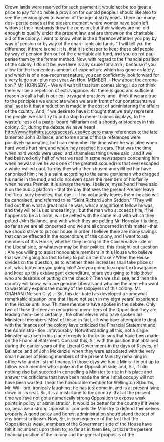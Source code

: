 Crown lands were reserved for such payment it would not be too great a price to pay for so noble a provision for our old people. I should like also to see the pension given to women of the age of sixty years. There are many des- perate cases at the present moment where women have been left widows : their husbands drew the pension, but their widows are not old enough to qualify under the present law, and are thrown on the charitable aid of the colony. I want to know what is the difference whether you pay by way of pension or by way of the chari- table aid funds ? I will tell you the difference, if there is one : it is, that it is cheaper to keep these old people by way of pension than out of the charitable aid fund, and you do not pau- perise them by the former method. Now, with regard to the financial position of the colony, I do not believe there is any cause for alarm ; because if you allow for the tremendous amount of expenditure which has gone on lately, and which is of a non-recurrent nature, you can confidently look forward for a very large sur- plus next year. An Hon. MEMBER .- How about the corona- tion ? Mr. HORNSBY. - We will wait till that item comes along; I do not think there will be a repetition of extravagance. But there is good and sufficient reason to call a halt in our ex- travagant practices, and I think if we are true to the principles we enunciate when we are in front of our constituents we shall see to it that a reduction is made in the cost of administering the affairs of the country. And, if we desire to have it thought that we truly represent the people, we shall try to put a stop to mere- tricious displays, to the wastefulness of a paste- board militarism and a shoddy aristocracy in this colony. Sir, during the debate we have heard http://www.hathitrust.org/access\_use#cc-zero many references to the late lamented John Ballance, and to me some of those references were positively nauseating, for I can remember the time when he was alive when hard words hurt him, and when they reached his ears. That was the time when hard words were used, and shameless things were said ; and if we had believed only half of what we read in some newspapers concerning him when he was alive he was one of the greatest scoundrels that ever escaped a white-walled gaol. To-day they who then abused and villified him have canonised him ; he is a saint according to the same gentleman who dragged his name in the mud, and did not even spare the members of his family when he was Premier. It is always the way. I believe, myself-and I have said it on the public platform - that the day that sees the present Premier leave the Trea- sury benches, that day -- if he voluntarily leaves them-he also will be canonised, and referred to as "Saint Richard John Seddon." 'They will find out then what a great man he was, what a magnificent fellow he was, and they will tell us so unceasingly ; but the man who succeeds him, if he happens to be a Liberal, will be pelted with the same mud with which they pelted John Ballance, and with which they are pelting Mr. Hornsby it is time, so far as we are all concerned-and we are all concerned in this matter -that we should strive to put our house in order. I believe there are many savings that can be effected in the expenditure of this colony, and I want to ask members of this House, whether they belong to the Conservative side or the Liberal side, or whatever may be their politics, this straight-out question : Are you willing to assist honourable members in this House who believe that we are going too fast to help to put on the brake ? When the House divides on the question, as to whether these increases shall take place or not, what lobby are you going into? Are you going to support extravagance and keep up this extravagant expenditure, or are you going to help those who are desirous of putting on the check ? Then we shall see, and then the country will know, who are genuine Liberals and who are the men who want to wastefully expend the money of the taxpayers of this colony. Mr. GRAHAM (Nelson City) .- Sir, this de- bate has developed a somewhat remarkable situation, one that I have not seen in my eight years' experience in the House until now. Thirteen members have spoken in the debate. Only two of those thirteen are recognised mem- bers of the Opposition-they are leading mem- bers certainly ; the other eleven who have spoken are Ministerial members. Most of those-in fact, all-who have attempted to deal with the finances of the colony have criticized the Financial Statement and the Administra- tion unfavourably. Notwithstanding all this, not a single Minister has risen in his place to reply to the criticisms that have been made on the Financial Statement. Contrast this, Sir, with the position that obtained during the earlier years of the Liberal Government-in the days of Reeves, of Ballance, and of John Mckenzie, when they were associated with the very small number of leading members of the present Ministry remaining in office who under- stand finance. In those days we had a Minis- ter put up to follow each member who spoke on the Opposition side, and, Sir, if I do nothing else but succeed in compelling a Minister to rise in his place and answer the criticisms that have been made the time I shall occupy will not have been wasted. I hear the honourable member for Wellington Suburbs, Mr. Wil- ford, ironically laughing ; he has just come in, and is at present lying down in his seat. Sir, it is a misfortune to the country .that at the present time we have not got a numerically strong Opposition to expose weak points in policy or administration. It would be better for the country if it were so, because a strong Opposition compels the Ministry to defend themselves properly. A good policy and honest administration should stand the test of any honest criticism. Now, Sir, in consequence of the fact that the Opposition is weak, members of the Government side of the House have felt it incumbent upon them to, so far as in them lies, criticize the present financial position of the colony and the general proposals of the 